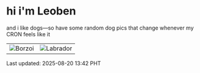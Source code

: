 # hi i'm Leoben

and i like dogs—so have some random dog pics that change whenever my CRON feels like it

|  |  |
|--------|----------|
| ![Borzoi](https://random-dog-vercel.vercel.app/api/random-borzoi?v=1755668522) | ![Labrador](https://random-dog-vercel.vercel.app/api/random-labrador?v=1755668522) |

Last updated: 2025-08-20 13:42 PHT
